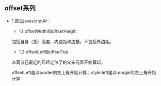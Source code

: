 ## offset系列
* 1.原生javascript中：
    + 1.1 offsetWidth和offsetHeight

    包括自身（宽）高度、内边距和边框，不包括外边距。

    + 1.2 offsetLeft和offsetTop

    从离自己最近的已经定位了的父亲元素开始算起。

    offsetLeft是以border的左上角开始计算；style.left是以margin的左上角开始计算